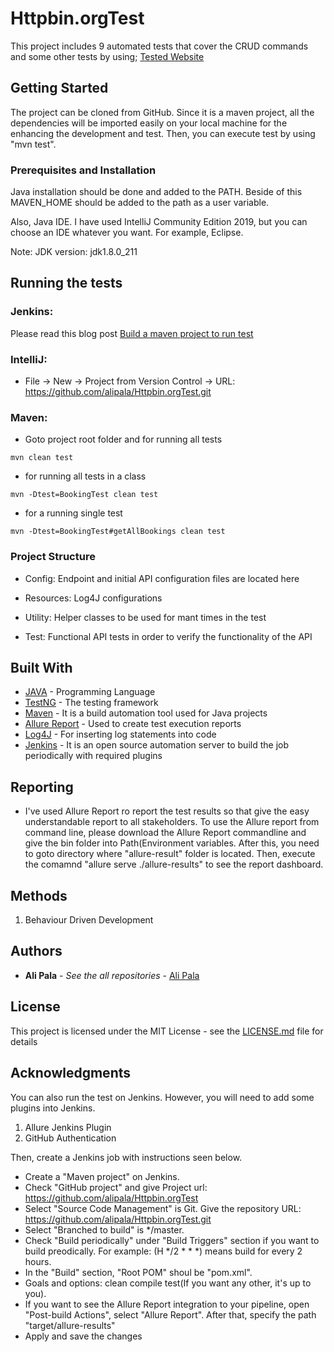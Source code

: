 # Httpbin.orgTest
This project includes  9  automated tests that cover the CRUD commands and some other tests by  using;
[Tested Website](http://httpbin.org)

## **Getting Started**

The project can be cloned from GitHub. Since it is a maven project, all the dependencies will be imported easily on your local machine for the enhancing the development and test. Then, you can execute test by using "mvn test".

### **Prerequisites and Installation**

Java installation should be done and added to the PATH. Beside of this MAVEN_HOME should be added to the path as a user variable.

Also, Java IDE. I have used IntelliJ Community Edition 2019, but you can choose an IDE whatever you want. For example, Eclipse.

Note: JDK version: jdk1.8.0\_211

## **Running the tests**

### **Jenkins:**

Please read this blog post [Build a maven project to run test](https://medium.com/@anusha.sharma3010/build-a-simple-maven-project-in-jenkins-da7a2a4ae202)

### **IntelliJ:**

-  File -> New -> Project from Version Control -> URL: https://github.com/alipala/Httpbin.orgTest.git

### **Maven:**

- Goto project root folder and for running all tests

```
mvn clean test
```

- for running all tests in a class

```
mvn -Dtest=BookingTest clean test
```

- for a running single test

```
mvn -Dtest=BookingTest#getAllBookings clean test
```

### **Project Structure**

- Config: Endpoint and initial API configuration files are located here

- Resources: Log4J configurations

- Utility: Helper classes to be used for mant times in the test

- Test: Functional API tests in order to verify the functionality of the API

## **Built With**

- [JAVA](https://docs.oracle.com/javase/8/docs/technotes/guides/language/index.html) - Programming Language
- [TestNG](https://testng.org/doc/) - The testing framework
- [Maven](https://maven.apache.org/) - It is a build automation tool used for Java projects
- [Allure Report](http://allure.qatools.ru/) - Used to create test execution reports
- [Log4J](https://logging.apache.org/log4j/2.x/) - For inserting log statements into code
- [Jenkins](https://jenkins.io/) - It is an open source automation server to build the job periodically with required plugins

## **Reporting**
- I've used Allure Report ro report the test results so that give the easy understandable report to all stakeholders. To use the Allure report from command line, please download the Allure Report commandline and give the bin folder into Path(Environment variables. After this, you need to goto directory where "allure-result" folder is located. Then, execute the comamnd "allure serve ./allure-results" to see the report dashboard.

## **Methods**

1. Behaviour Driven Development

## **Authors**

- **Ali Pala**  - _See the all repositories_ - [Ali Pala](https://github.com/alipala)

## **License**

This project is licensed under the MIT License - see the [LICENSE.md](https://github.com/alipala/WebUITest/blob/283e4fc3bae135e38fd2d9c6678053ff1c450a8c/LICENSE.md) file for details

## **Acknowledgments**

You can also run the test on Jenkins. However, you will need to add some plugins into Jenkins.
1. Allure Jenkins Plugin
2. GitHub Authentication

Then, create a Jenkins job with instructions seen below.

* Create a "Maven project" on Jenkins.
* Check "GitHub project" and give 	Project url: https://github.com/alipala/Httpbin.orgTest
* Select "Source Code Management" is Git. Give the repository URL: https://github.com/alipala/Httpbin.orgTest.git
* Select "Branched to build" is */master.
* Check "Build periodically" under "Build Triggers" section if you want to build preodically. For example: (H */2 * * *) means build for every 2 hours.
* In the "Build" section, "Root POM" shoul be "pom.xml".
* Goals and options: clean compile test(If you want any other, it's up to you).
* If you want to see the Allure Report integration to your pipeline, open "Post-build Actions", select "Allure Report". After that, specify the path "target/allure-results"
* Apply and save the changes
